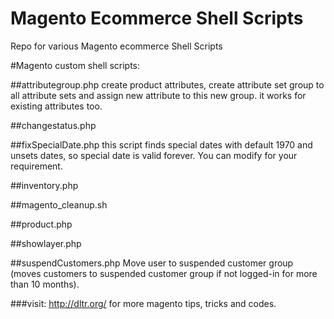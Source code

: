 Magento Ecommerce Shell Scripts
===============================

Repo for various Magento ecommerce Shell Scripts

#Magento custom shell scripts:

##attributegroup.php
create product attributes, create attribute set group to all attribute sets and assign new attribute to this new group. it works for existing attributes too.

##changestatus.php

##fixSpecialDate.php
this script finds special dates with default 1970 and unsets dates, so special date is valid forever. You can modify for your requirement.

##inventory.php

##magento_cleanup.sh

##product.php

##showlayer.php

##suspendCustomers.php
Move user to suspended customer group (moves customers to suspended customer group if not logged-in for more than 10 months).

###visit: http://dltr.org/ for more magento tips, tricks and codes.
